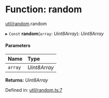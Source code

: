 # Function: random

[util/random](../modules/util_random.md).random

▸ `Const` **random**(`array`: *Uint8Array*): *Uint8Array*

#### Parameters

| Name | Type |
| :------ | :------ |
| `array` | *Uint8Array* |

**Returns:** *Uint8Array*

Defined in: [util/random.ts:7](https://github.com/panva/jose/blob/v3.12.2/src/util/random.ts#L7)
